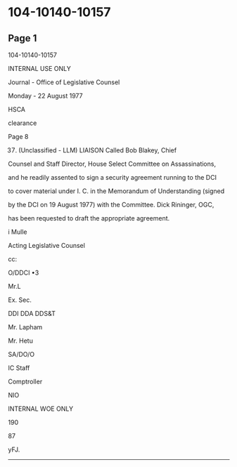 # 104-10140-10157

## Page 1

104-10140-10157

INTERNAL USE ONLY

Journal - Office of Legislative Counsel

Monday - 22 August 1977

HSCA

clearance

Page 8

37. (Unclassified - LLM) LIAISON Called Bob Blakey, Chief

Counsel and Staff Director, House Select Committee on Assassinations,

and he readily assented to sign a security agreement running to the DCI

to cover material under I. C. in the Memorandum of Understanding (signed

by the DCI on 19 August 1977) with the Committee. Dick Rininger, OGC,

has been requested to draft the appropriate agreement.

i Mulle

Acting Legislative Counsel

cc:

O/DDCI •3

Mr.L

Ex. Sec.

DDI DDA DDS&T

Mr. Lapham

Mr. Hetu

SA/DO/O

IC Staff

Comptroller

NIO

INTERNAL WOE ONLY

190

87

yFJ.

---

